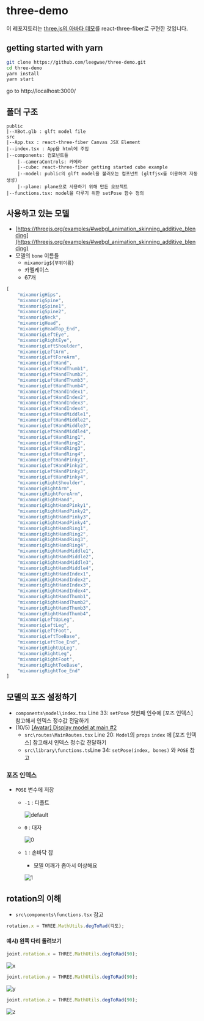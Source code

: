 # three-demo

이 레포지토리는 [three.js의 아바타 데모](https://threejs.org/examples/#webgl_animation_skinning_additive_blending)를 react-three-fiber로 구현한 것입니다.



## getting started with yarn

```bash
git clone https://github.com/leegwae/three-demo.git
cd three-demo
yarn install
yarn start
```

go to http://localhost:3000/



## 폴더 구조

```
public
|--XBot.glb : glft model file
src
|--App.tsx : react-three-fiber Canvas JSX Element
|--index.tsx : App을 html에 주입
|--components: 컴포넌트들
	|--cameraControls: 카메라
	|--cube: react-three-fiber getting started cube example
	|--model: public의 glft model을 불러오는 컴포넌트 (gltfjsx를 이용하여 자동 생성)
	|--plane: plane으로 사용하기 위해 만든 오브젝트
|--functions.tsx: model을 다루기 위한 setPose 함수 정의
```



## 사용하고 있는 모델

- [https://threejs.org/examples/#webgl_animation_skinning_additive_blending](https://threejs.org/examples/#webgl_animation_skinning_additive_blending)
- 모델의 `bone` 이름들
  - `mixamorig${부위이름}`
  - 카멜케이스
  - 67개

```jsx
[
    "mixamorigHips",
    "mixamorigSpine",
    "mixamorigSpine1",
    "mixamorigSpine2",
    "mixamorigNeck",
    "mixamorigHead",
    "mixamorigHeadTop_End",
    "mixamorigLeftEye",
    "mixamorigRightEye",
    "mixamorigLeftShoulder",
    "mixamorigLeftArm",
    "mixamorigLeftForeArm",
    "mixamorigLeftHand",
    "mixamorigLeftHandThumb1",
    "mixamorigLeftHandThumb2",
    "mixamorigLeftHandThumb3",
    "mixamorigLeftHandThumb4",
    "mixamorigLeftHandIndex1",
    "mixamorigLeftHandIndex2",
    "mixamorigLeftHandIndex3",
    "mixamorigLeftHandIndex4",
    "mixamorigLeftHandMiddle1",
    "mixamorigLeftHandMiddle2",
    "mixamorigLeftHandMiddle3",
    "mixamorigLeftHandMiddle4",
    "mixamorigLeftHandRing1",
    "mixamorigLeftHandRing2",
    "mixamorigLeftHandRing3",
    "mixamorigLeftHandRing4",
    "mixamorigLeftHandPinky1",
    "mixamorigLeftHandPinky2",
    "mixamorigLeftHandPinky3",
    "mixamorigLeftHandPinky4",
    "mixamorigRightShoulder",
    "mixamorigRightArm",
    "mixamorigRightForeArm",
    "mixamorigRightHand",
    "mixamorigRightHandPinky1",
    "mixamorigRightHandPinky2",
    "mixamorigRightHandPinky3",
    "mixamorigRightHandPinky4",
    "mixamorigRightHandRing1",
    "mixamorigRightHandRing2",
    "mixamorigRightHandRing3",
    "mixamorigRightHandRing4",
    "mixamorigRightHandMiddle1",
    "mixamorigRightHandMiddle2",
    "mixamorigRightHandMiddle3",
    "mixamorigRightHandMiddle4",
    "mixamorigRightHandIndex1",
    "mixamorigRightHandIndex2",
    "mixamorigRightHandIndex3",
    "mixamorigRightHandIndex4",
    "mixamorigRightHandThumb1",
    "mixamorigRightHandThumb2",
    "mixamorigRightHandThumb3",
    "mixamorigRightHandThumb4",
    "mixamorigLeftUpLeg",
    "mixamorigLeftLeg",
    "mixamorigLeftFoot",
    "mixamorigLeftToeBase",
    "mixamorigLeftToe_End",
    "mixamorigRightUpLeg",
    "mixamorigRightLeg",
    "mixamorigRightFoot",
    "mixamorigRightToeBase",
    "mixamorigRightToe_End"
]
```



## 모델의 포즈 설정하기

- `components\model\index.tsx` Line 33: `setPose` 첫번째 인수에 [포즈 인덱스] 참고해서 인덱스 정수값 전달하기
- (10/5) [[Avatar] Display model at main #2](https://github.com/syd03098/21fall-electron-project/pull/2)
  - `src\routes\MainRoutes.tsx` Line 20: `Model`의 `props` `index` 에 [포즈 인덱스] 참고해서 인덱스 정수값 전달하기
  - `src\library\functions.ts`Line 34: `setPose(index, bones)` 와 `POSE` 참고



### 포즈 인덱스

- `POSE` 변수에 저장

  - `-1` : 디폴트

    ![default](https://user-images.githubusercontent.com/57662010/166344661-465788b7-043f-449b-a69b-1bda58a5b480.png)

  - `0` : 대자

    ![0](https://user-images.githubusercontent.com/57662010/166344655-293c00d4-6d3a-4050-ab3d-7cca16582b16.png)

  - `1` : 손바닥 챱

    - 모델 어깨가 좁아서 이상해요

    ![1](https://user-images.githubusercontent.com/57662010/166344660-ae17a70a-907b-461a-a917-ae154874b769.png)



## rotation의 이해

- `src\components\functions.tsx` 참고

```jsx
rotation.x = THREE.MathUtils.degToRad(각도);
```



#### 예시) 왼쪽 다리 돌려보기

```jsx
joint.rotation.x = THREE.MathUtils.degToRad(90);
```

![x](https://user-images.githubusercontent.com/57662010/166344663-71f51e90-9268-4f28-b6b5-8bda2ce61b91.png)

```jsx
joint.rotation.y = THREE.MathUtils.degToRad(90);
```

![y](https://user-images.githubusercontent.com/57662010/166344665-a966a00e-58bb-415d-b9da-09e9e9da8b32.png)

```jsx
joint.rotation.z = THREE.MathUtils.degToRad(90);
```

![z](https://user-images.githubusercontent.com/57662010/166344652-fad17a5b-0f78-4073-b8c7-61f82b148a37.png)

